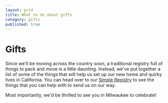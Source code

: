 ```yaml
---
layout: grid
title: What to do about gifts
category: gifts
published: true
---
```


# Gifts

Since we'll be moving across the country soon, a traditional registry full of things
to pack and move is a little daunting. Instead, we've put together a list of some
of the things that will help us set up our new home and quirky lives in California.
You can head over to our [Simple Registry](http://simpleregistry.com/markandaki)
to see the things that you can help with to send us on our way.

Most importantly, we'd be thrilled to see you in Milwaukee to celebrate!
